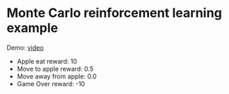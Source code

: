 # Monte Carlo reinforcement learning example

Demo: [video](https://www.youtube.com/watch?v=LkGIXGbXkCc)

* Apple eat reward: 10
* Move to apple reward: 0.5
* Move away from apple: 0.0
* Game Over reward: -10


